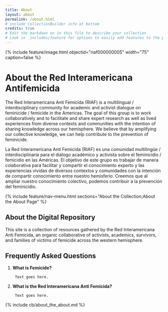 ```yaml
---
title: About
layout: about
permalink: /about.html
# include CollectionBuilder info at bottom
credits: true
# Edit the markdown on in this file to describe your collection
# Look in _includes/feature for options to easily add features to the page
---
```


{% include feature/image.html objectid="riaf000000005" width="75" caption=false %}


# About the Red Interamericana Antifemicida 

The Red Interamericana Anti Femicida (RIAF) is a multilingual / interdisciplinary community for academic and activist dialogue on feminicide / femicide in the Americas. The goal of this group is to work collaboratively and to facilitate and share expert research as well as lived experiences from diverse contexts and communities with the intention of sharing knowledge across our hemisphere. We believe that by amplifying our collective knowledge, we can help contribute to the prevention of feminicide.

La Red Interamericana Anti Femicida (RIAF) es una comunidad multilingüe / interdisciplinaria para el diálogo académico y activista sobre el feminicidio / femicidio en las Américas. El objetivo de este grupo es trabajar de manera colaborativa para facilitar y compartir el conocimiento experto y las experiencias vividas de diversos contextos y comunidades con la intención de compartir conocimiento entre nuestro hemisferio. Creemos que al ampliar nuestro conocimiento colectivo, podemos contribuir a la prevención del feminicidio.


{% include feature/nav-menu.html sections="About the Collection;About the About Page" %}

## About the Digital Repository

This site is a collection of resources gathered by the Red Interamericana Anti Femicida, an organic collaborative of activists, academics, survivors, and families of victims of femicide across the western hemisphere. 


## Frequently Asked Questions
1. **What is Femicide?**

        Text goes here. 



2. **What is the Red Interamericana Anti Femicida?** 

        Text goes here. 




<!-- IMPORTANT!!! DELETE this comment and the include below when you are finished editing this page for your collection. The include below introduces about page features. They will show up on your collection's about page until you delete it.  -->
{% include cb/about_the_about.md %} 
